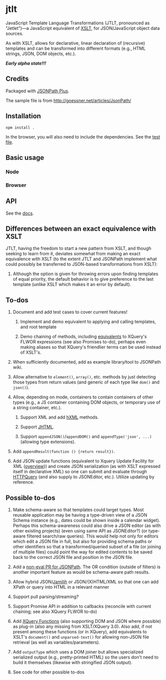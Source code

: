 # jtlt

JavaScript Template Language Transformations (JTLT, pronounced as
"Jetlet")—a JavaScript equivalent of [XSLT](http://www.w3.org/Style/XSL/),
for JSON/JavaScript object data sources.

As with XSLT, allows for declarative, linear declaration of
(recursive) templates and can be transformed into different
formats (e.g., HTML strings, JSON, DOM objects, etc.).

***Early alpha state!!!***

## Credits

Packaged with [JSONPath Plus](https://github.com/s3u/JSONPath).

The sample file is from <http://goessner.net/articles/JsonPath/>

## Installation

```shell
npm install .
```

In the browser, you will also need to include the dependencies.
See the [test file](test/test.html).

## Basic usage

### Node

### Browser

## API

See the [docs](docs/API.md).

## Differences between an exact equivalence with XSLT

JTLT, having the freedom to start a new pattern from XSLT, and though
seeking to learn from it, deviates somewhat from making an exact
equivalence with XSLT (to the extent JTLT and JSONPath implement
what could possibly be transferred to JSON-based transformations
from XSLT):

1.  Although the option is given for throwing errors upon finding
    templates of equal priority, the default behavior is to give
    preference to the last template (unlike XSLT which makes it an
    error by default).

## To-dos

1.  Document and add test cases to cover current features!

    1.  Implement and demo equivalent to applying and calling templates, and
        root template

    2.  Demo chaining of methods, including [equivalents](http://www.saxonica.com/papers/XTech2005/mhkpaper.html#S4.)
        to XQuery's FLWOR expressions (see also Promises to-do), perhaps
        even making aliases so that XQuery's friendlier terms can be used
        instead of XSLT's.

2.  When sufficiently documented, add as example library/tool to
    JSONPath wiki.

3.  Allow alternative to `element()`, `array()`, etc. methods by just
    detecting those types from return values (and generic of each
    type like `dom()` and `json()`).

4.  Allow, depending on mode, containers to contain containers of other
    types (e.g., a JS container containing DOM objects, or temporary use
    of a string container, etc.).

    1.  Support XML and add [hXML](https://github.com/brettz9/hxml) methods.

    2.  Support [JHTML](https://github.com/brettz9/jhtml).

    3.  Support `appendJSON()`/`appendDOM()` and
        `appendType('json', ...)` (allowing type extensions).

5.  Add `appendResult(function () {return result})`.

6.  Add JSON update functions (equivalent to Xquery Update Facility for
    XML ([overview](http://www.xmlplease.com/xquery-update))) and create
    JSON serialization (as with XSLT expressed itself in declarative XML)
    so one can submit and evaluate
    through [HTTPQuery](https://github.com/brettz9/httpquery) (and also
    supply to JSONEditor, etc.). Utilize updating by reference.

## Possible to-dos

1.  Make schema-aware so that templates could target types. Most reusable
    application may be having a type-driven view of a JSON Schema instance
    (e.g., dates could be shown inside a calendar widget). Perhaps this
    schema-awareness could also drive a JSON editor (as with other existing
    projects) (even using same API as JSONEditor?) (or type-aware filtered
    search/raw queries). This would help not only for editors which edit a
    JSON file in full, but also for providing schema paths or other identifiers
    so that a transformed/queried subset of a file (or joining of multiple
    files) could point the way for edited contents to be saved back to the
    correct JSON file and position in the JSON file.

2.  Add a [non-eval PR for JSONPath](https://github.com/s3u/JSONPath/pull/4).
    The OR condition (outside of filters) is another important feature as
    would be schema-aware path results.

3.  Allow hybrid JSON/[Jamilih](https://github.com/brettz9/jamilih) or
    JSON/(X)HTML/XML so that one can add
    XPath or query into HTML in a relevant manner

4.  Support pull parsing/streaming?

5.  Support Promise API in addition to callbacks (reconcile with
    current chaining; see also XQuery FLWOR to-do)

6.  Add [XQuery Functions](https://code.google.com/p/jsxqueryparser/source/browse/trunk/jsxqueryparser/XQueryParser.js#1768)
    (also supporting DOM and JSON where possible) as plug-in (also any
    missing from XSLT/XQuery 3.0). Also add, if not present among these
    functions (or in XQuery), add equivalents to XSLT's
    `document()` and `unparsed-text()` for allowing non-JSON file
    retrieval (as well as variables/parameters).

7.  Add `outputType` which uses a DOM joiner but allows specialized
    serialized output (e.g., pretty-printed HTML) so the users
    don't need to build it themselves (likewise with stringified
    JSON output).

8.  See code for other possible to-dos
